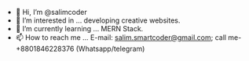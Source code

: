 - 👋 Hi, I’m @salimcoder
- 👀 I’m interested in ... developing creative websites.
- 🌱 I’m currently learning ... MERN Stack.
- 📫 How to reach me ... E-mail: salim.smartcoder@gmail.com; call me- +8801846228376 (Whatsapp/telegram)

<!---
** - 💞️ I’m looking to collaborate on ... coding. 
salimcoder/salimcoder is a ✨ special ✨ repository because its `README.md` (this file) appears on your GitHub profile.
You can click the Preview link to take a look at your changes.
--->
